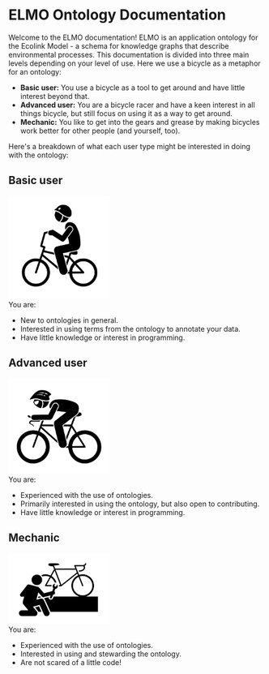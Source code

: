 # ELMO Ontology Documentation

Welcome to the ELMO documentation! ELMO is an application ontology for the Ecolink Model - a schema for knowledge graphs that describe environmental processes. This documentation is divided into three main levels depending on your level of use. Here we use a bicycle as a metaphor for an ontology:

- **Basic user:** You use a bicycle as a tool to get around and have little interest beyond that.
- **Advanced user:** You are a bicycle racer and have a keen interest in all things bicycle, but still focus on using it as a way to get around.
- **Mechanic:** You like to get into the gears and grease by making bicycles work better for other people (and yourself, too).

Here's a breakdown of what each user type might be interested in doing with the ontology:

## Basic user
<img src="images/basicuser.png" width=200><br/>
You are:
- New to ontologies in general.
- Interested in using terms from the ontology to annotate your data.
- Have little knowledge or interest in programming.

## Advanced user
<img src="images/advanceduser.png" width=200><br/>
You are:
- Experienced with the use of ontologies.
- Primarily interested in using the ontology, but also open to contributing.
- Have little knowledge or interest in programming.

## Mechanic
<img src="images/mechanic.png" width=200><br/>
You are:
- Experienced with the use of ontologies.
- Interested in using and stewarding the ontology.
- Are not scared of a little code!